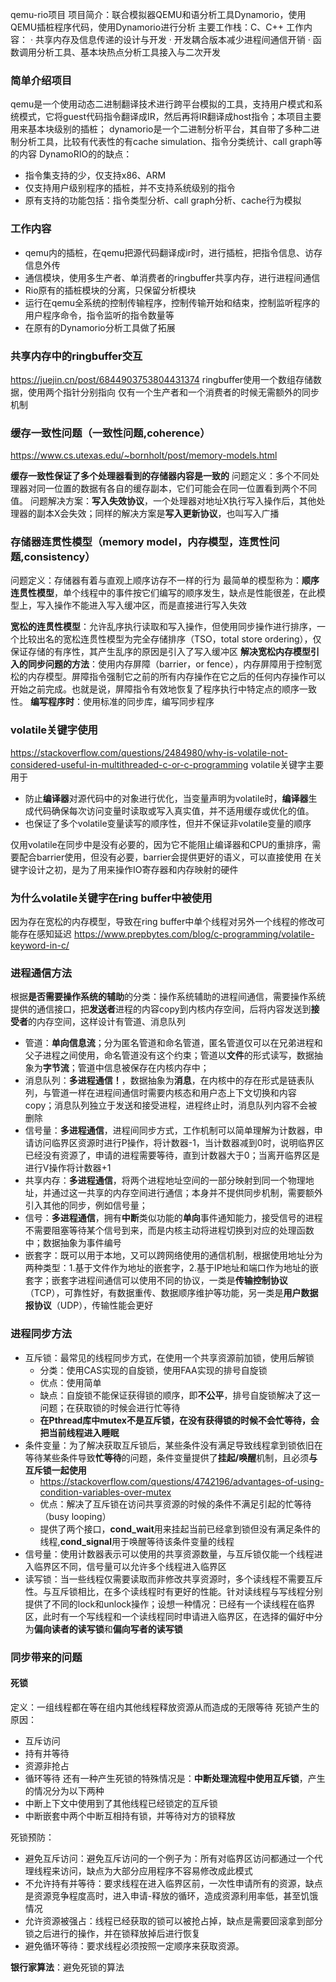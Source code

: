 qemu-rio项目
项目简介：联合模拟器QEMU和语分析工具Dynamorio，使用QEMU插桩程序代码，使用Dynamorio进行分析
主要工作栈：C、C++
工作内容：
· 共享内存及信息传递的设计与开发
· 开发耦合版本减少进程间通信开销
· 函数调用分析工具、基本块热点分析工具接入与二次开发 

### 简单介绍项目
qemu是一个使用动态二进制翻译技术进行跨平台模拟的工具，支持用户模式和系统模式，它将guest代码指令翻译成IR，然后再将IR翻译成host指令；本项目主要用来基本块级别的插桩；
dynamorio是一个二进制分析平台，其自带了多种二进制分析工具，比较有代表性的有cache simulation、指令分类统计、call graph等
的内容
DynamoRIO的的缺点：
- 指令集支持的少，仅支持x86、ARM
- 仅支持用户级别程序的插桩，并不支持系统级别的指令
- 原有支持的功能包括：指令类型分析、call graph分析、cache行为模拟

### 工作内容
- qemu内的插桩，在qemu把源代码翻译成ir时，进行插桩，把指令信息、访存信息外传
- 通信模块，使用多生产者、单消费者的ringbuffer共享内存，进行进程间通信
- Rio原有的插桩模块的分离，只保留分析模块
- 运行在qemu全系统的控制传输程序，控制传输开始和结束，控制监听程序的用户程序命令，指令监听的指令数量等
- 在原有的Dynamorio分析工具做了拓展

### 共享内存中的ringbuffer交互
https://juejin.cn/post/6844903753804431374
ringbuffer使用一个数组存储数据，使用两个指针分别指向
仅有一个生产者和一个消费者的时候无需额外的同步机制

### 缓存一致性问题（一致性问题,coherence）
https://www.cs.utexas.edu/~bornholt/post/memory-models.html

**缓存一致性保证了多个处理器看到的存储器内容是一致的**
问题定义：多个不同处理器对同一位置的数据有各自的缓存副本，它们可能会在同一位置看到两个不同值。
问题解决方案：**写入失效协议**，一个处理器对地址X执行写入操作后，其他处理器的副本X会失效；同样的解决方案是**写入更新协议**，也叫写入广播

### 存储器连贯性模型（memory model，内存模型，连贯性问题,consistency）
问题定义：存储器有着与直观上顺序访存不一样的行为
最简单的模型称为：**顺序连贯性模型**，单个线程中的事件按它们编写的顺序发生，缺点是性能很差，在此模型上，写入操作不能进入写入缓冲区，而是直接进行写入失效

**宽松的连贯性模型**：允许乱序执行读取和写入操作，但使用同步操作进行排序，一个比较出名的宽松连贯性模型为完全存储排序（TSO，total store ordering），仅保证存储的有序性，其产生乱序的原因是引入了写入缓冲区
**解决宽松内存模型引入的同步问题的方法**：使用内存屏障（barrier，or fence），内存屏障用于控制宽松的内存模型。屏障指令强制它之前的所有内存操作在它之后的任何内存操作可以开始之前完成。也就是说，屏障指令有效地恢复了程序执行中特定点的顺序一致性。
**编写程序时**：使用标准的同步库，编写同步程序

### volatile关键字使用
https://stackoverflow.com/questions/2484980/why-is-volatile-not-considered-useful-in-multithreaded-c-or-c-programming
volatile关键字主要用于
- 防止**编译器**对源代码中的对象进行优化，当变量声明为volatile时，**编译器**生成代码确保每次访问变量时读取或写入真实值，并不适用缓存或优化的值。
- 也保证了多个volatile变量读写的顺序性，但并不保证非volatile变量的顺序
  
仅用volatile在同步中是没有必要的，因为它不能阻止编译器和CPU的重排序，需要配合barrier使用，但没有必要，barrier会提供更好的语义，可以直接使用
在关键字设计之初，是为了用来操作IO寄存器和内存映射的硬件

### 为什么volatile关键字在ring buffer中被使用
因为存在宽松的内存模型，导致在ring buffer中单个线程对另外一个线程的修改可能存在感知延迟
https://www.prepbytes.com/blog/c-programming/volatile-keyword-in-c/

### 进程通信方法
根据**是否需要操作系统的辅助**的分类：操作系统辅助的进程间通信，需要操作系统提供的通信接口，把**发送者**进程的内容copy到内核内存空间，后将内容发送到**接受者**的内存空间，这样设计有管道、消息队列
- 管道：**单向信息流**；分为匿名管道和命名管道，匿名管道仅可以在兄弟进程和父子进程之间使用，命名管道没有这个约束；管道以**文件**的形式读写，数据抽象为**字节流**；管道中信息被保存在内核内存中；
- 消息队列：**多进程通信！**，数据抽象为**消息**，在内核中的存在形式是链表队列，与管道一样在进程间通信时需要内核态和用户态上下文切换和内容copy；消息队列独立于发送和接受进程，进程终止时，消息队列内容不会被删除
- 信号量：**多进程通信**，进程间同步方式，工作机制可以简单理解为计数器，申请访问临界区资源时进行P操作，将计数器-1，当计数器减到0时，说明临界区已经没有资源了，申请的进程需要等待，直到计数器大于0；当离开临界区是进行V操作将计数器+1
- 共享内存：**多进程通信**，将两个进程地址空间的一部分映射到同一个物理地址，并通过这一共享的内存空间进行通信；本身并不提供同步机制，需要额外引入其他的同步，例如信号量；
- 信号：**多进程通信**，拥有**中断**类似功能的**单向**事件通知能力，接受信号的进程不需要阻塞等待某个信号到来，而是内核主动将进程切换到对应的处理函数中；数据抽象为事件编号
- 嵌套字：既可以用于本地，又可以跨网络使用的通信机制，根据使用地址分为两种类型：1.基于文件作为地址的嵌套字，2.基于IP地址和端口作为地址的嵌套字；嵌套字进程间通信可以使用不同的协议，一类是**传输控制协议**（TCP），可靠性好，有数据重传、数据顺序维护等功能，另一类是**用户数据报协议**（UDP），传输性能会更好

### 进程同步方法
- 互斥锁：最常见的线程同步方式，在使用一个共享资源前加锁，使用后解锁
  - 分类：使用CAS实现的自旋锁，使用FAA实现的排号自旋锁
  - 优点：使用简单
  - 缺点：自旋锁不能保证获得锁的顺序，即**不公平**，排号自旋锁解决了这一问题；在获取锁的时候会进行忙等待
  - **在Pthread库中mutex不是互斥锁，在没有获得锁的时候不会忙等待，会把当前线程进入睡眠**
- 条件变量：为了解决获取互斥锁后，某些条件没有满足导致线程拿到锁依旧在等待某些条件导致**忙等待**的问题，条件变量提供了**挂起/唤醒**机制，且必须**与互斥锁一起使用**
  - https://stackoverflow.com/questions/4742196/advantages-of-using-condition-variables-over-mutex
  - 优点：解决了互斥锁在访问共享资源的时候的条件不满足引起的忙等待（busy looping）
  - 提供了两个接口，**cond_wait**用来挂起当前已经拿到锁但没有满足条件的线程,**cond_signal**用于唤醒等待该条件变量的线程
- 信号量：使用计数器表示可以使用的共享资源数量，与互斥锁仅能一个线程进入临界区不同，信号量可以允许多个线程进入临界区
- 读写锁：当一些线程仅需要读取而非修改共享资源时，多个读线程不需要互斥性。与互斥锁相比，在多个读线程时有更好的性能。针对读线程与写线程分别提供了不同的lock和unlock操作；设想一种情况：已经有一个读线程在临界区，此时有一个写线程和一个读线程同时申请进入临界区，在选择的偏好中分为**偏向读者的读写锁**和**偏向写者的读写锁**

### 同步带来的问题

#### 死锁
定义：一组线程都在等在组内其他线程释放资源从而造成的无限等待
死锁产生的原因：
- 互斥访问
- 持有并等待
- 资源非抢占
- 循环等待
还有一种产生死锁的特殊情况是：**中断处理流程中使用互斥锁**，产生的情况分为以下两种
- 中断上下文中使用到了其他线程已经锁定的互斥锁
- 中断嵌套中两个中断互相持有锁，并等待对方的锁释放

死锁预防：
- 避免互斥访问：避免互斥访问的一个例子为：所有对临界区访问都通过一个代理线程来访问，缺点为大部分应用程序不容易修改成此模式
- 不允许持有并等待：要求线程在进入临界区前，一次性申请所有的资源，缺点是资源竞争程度高时，进入申请-释放的循环，造成资源利用率低，甚至饥饿情况
- 允许资源被强占：线程已经获取的锁可以被抢占掉，缺点是需要回滚拿到部分锁之后进行的操作，并在锁释放掉后进行恢复
- 避免循环等待：要求线程必须按照一定顺序来获取资源。
  
**银行家算法**：避免死锁的算法
